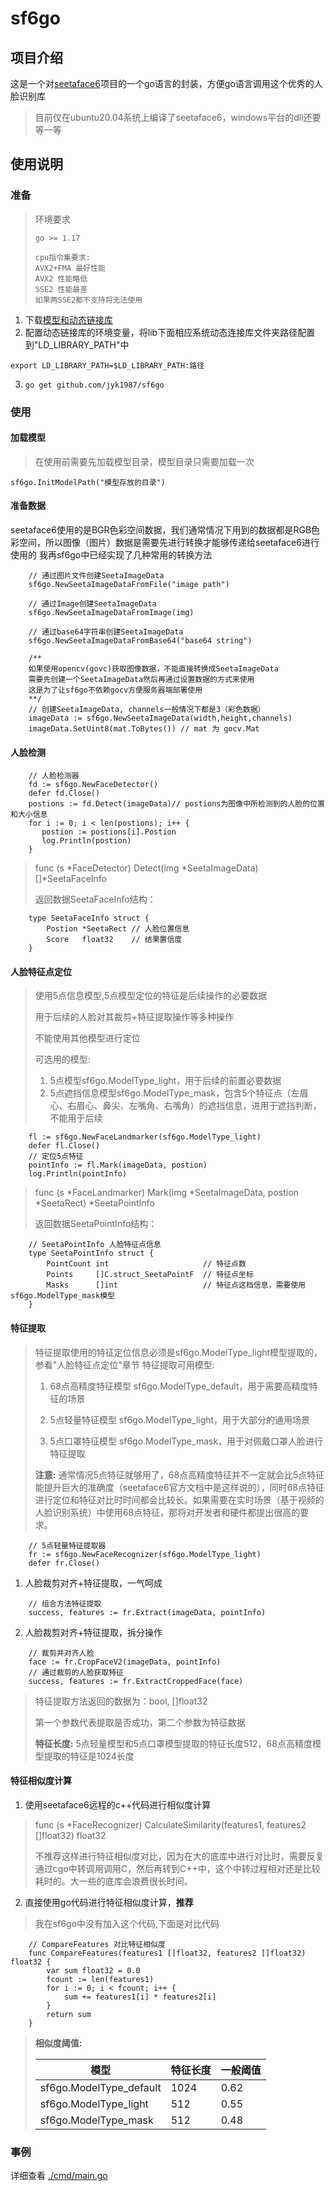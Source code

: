 # sf6go

## 项目介绍

这是一个对[seetaface6](https://github.com/SeetaFace6Open/index)项目的一个go语言的封装，方便go语言调用这个优秀的人脸识别库

> 目前仅在ubuntu20.04系统上编译了seetaface6，windows平台的dll还要等一等

## 使用说明

### 准备
> 环境要求
> 
> `go >= 1.17`
>```
> cpu指令集要求:
> AVX2+FMA 最好性能
> AVX2 性能略低
> SSE2 性能最差
> 如果两SSE2都不支持将无法使用
> ```
1. 下载[模型和动态链接库](https://github.com/jyk1987/sf6data)
2. 配置动态链接库的环境变量，将lib下面相应系统动态连接库文件夹路径配置到"LD_LIBRARY_PATH"中
```
export LD_LIBRARY_PATH=$LD_LIBRARY_PATH:路径
```
3. `go get github.com/jyk1987/sf6go`

### 使用

#### 加载模型

> 在使用前需要先加载模型目录，模型目录只需要加载一次

```
sf6go.InitModelPath("模型存放的目录")
```

#### 准备数据

seetaface6使用的是BGR色彩空间数据，我们通常情况下用到的数据都是RGB色彩空间，所以图像（图片）数据是需要先进行转换才能够传递给seetaface6进行使用的
我再sf6go中已经实现了几种常用的转换方法

```
    // 通过图片文件创建SeetaImageData
    sf6go.NewSeetaImageDataFromFile("image path")
    
    // 通过Image创建SeetaImageData
    sf6go.NewSeetaImageDataFromImage(img)
    
    // 通过base64字符串创建SeetaImageData
    sf6go.NewSeetaImageDataFromBase64("base64 string")
    
    /** 
    如果使用opencv(govc)获取图像数据，不能直接转换成SeetaImageData
    需要先创建一个SeetaImageData然后再通过设置数据的方式来使用
    这是为了让sf6go不依赖gocv方便服务器端部署使用
    **/
    // 创建SeetaImageData, channels一般情况下都是3（彩色数据）
    imageData := sf6go.NewSeetaImageData(width,height,channels)
    imageData.SetUint8(mat.ToBytes()) // mat 为 gocv.Mat
```

#### 人脸检测

```
    // 人脸检测器
	fd := sf6go.NewFaceDetector()
	defer fd.Close()
	postions := fd.Detect(imageData)// postions为图像中所检测到的人脸的位置和大小信息
	for i := 0; i < len(postions); i++ {
	   postion := postions[i].Postion
	   log.Println(postion)
	}
```
> func (s *FaceDetector) Detect(img *SeetaImageData) []*SeetaFaceInfo
> 
> 返回数据SeetaFaceInfo结构：

```
    type SeetaFaceInfo struct {
    	Postion *SeetaRect // 人脸位置信息
    	Score   float32    // 结果置信度
    }
```

#### 人脸特征点定位

> 使用5点信息模型,5点模型定位的特征是后续操作的必要数据
> 
> 用于后续的人脸对其裁剪+特征提取操作等多种操作
> 
> 不能使用其他模型进行定位
> 
> 可选用的模型:
> 
> 1. 5点模型sf6go.ModelType_light，用于后续的前置必要数据
> 2. 5点遮挡信息模型sf6go.ModelType_mask，包含5个特征点（左眉心、右眉心、鼻尖、左嘴角、右嘴角）的遮挡信息，进用于遮挡判断，不能用于后续
```
    fl := sf6go.NewFaceLandmarker(sf6go.ModelType_light)
    defer fl.Close()
    // 定位5点特征
    pointInfo := fl.Mark(imageData, postion)
    log.Println(pointInfo)
```

> func (s *FaceLandmarker) Mark(img *SeetaImageData, postion *SeetaRect) *SeetaPointInfo
> 
> 返回数据SeetaPointInfo结构：

```
    // SeetaPointInfo 人脸特征点信息
    type SeetaPointInfo struct {
    	PointCount int                     // 特征点数
    	Points     []C.struct_SeetaPointF  // 特征点坐标
    	Masks      []int                   // 特征点这档信息，需要使用sf6go.ModelType_mask模型
    }
```
#### 特征提取

> 特征提取使用的特征定位信息必须是sf6go.ModelType_light模型提取的，参看"人脸特征点定位"章节
> 特征提取可用模型:
> 1. 68点高精度特征模型 sf6go.ModelType_default，用于需要高精度特征的场景
> 
> 2. 5点轻量特征模型 sf6go.ModelType_light，用于大部分的通用场景
> 
> 3. 5点口罩特征模型 sf6go.ModelType_mask，用于对佩戴口罩人脸进行特征提取
> 
> **注意:** 通常情况5点特征就够用了，68点高精度特征并不一定就会比5点特征能提升巨大的准确度（seetaface6官方文档中是这样说的），同时68点特征进行定位和特征对比时时间都会比较长。如果需要在实时场景（基于视频的人脸识别系统）中使用68点特征，那将对开发者和硬件都提出很高的要求。
```
    // 5点轻量特征提取器
    fr := sf6go.NewFaceRecognizer(sf6go.ModelType_light)
    defer fr.Close()
```
1. 人脸裁剪对齐+特征提取，一气呵成
```
    // 组合方法特征提取
    success, features := fr.Extract(imageData, pointInfo)
```
2. 人脸裁剪对齐+特征提取，拆分操作
```
    // 裁剪并对齐人脸
    face := fr.CropFaceV2(imageData, pointInfo)
    // 通过裁剪的人脸获取特征
    success, features := fr.ExtractCroppedFace(face)
```
> 特征提取方法返回的数据为：bool, []float32
> 
> 第一个参数代表提取是否成功，第二个参数为特征数据
> 
> **特征长度:** 5点轻量模型和5点口罩模型提取的特征长度512，68点高精度模型提取的特征是1024长度

#### 特征相似度计算

1. 使用seetaface6远程的c++代码进行相似度计算
> func (s *FaceRecognizer) CalculateSimilarity(features1, features2 []float32) float32 
>
> 不推荐这样进行特征相似度对比，因为在大的底库中进行对比时，需要反复通过cgo中转调用调用C，然后再转到C++中，这个中转过程相对还是比较耗时的。大一些的底库会浪费很长时间。

2. 直接使用go代码进行特征相似度计算，**推荐**
> 我在sf6go中没有加入这个代码,下面是对比代码
```
    // CompareFeatures 对比特征相似度
    func CompareFeatures(features1 []float32, features2 []float32) float32 {
    	var sum float32 = 0.0
    	fcount := len(features1)
    	for i := 0; i < fcount; i++ {
    		sum += features1[i] * features2[i]
    	}
    	return sum
    }
```

> **相似度阈值:**
>
> | 模型                    | 特征长度 | 一般阈值 |
> |-------------------------|----------|---------|
> | sf6go.ModelType_default | 1024     | 0.62    |
> | sf6go.ModelType_light   | 512      | 0.55    |
> | sf6go.ModelType_mask    | 512      | 0.48    |

### 事例

详细查看 [./cmd/main.go](https://github.com/jyk1987/sf6go/blob/master/cmd/main.go)